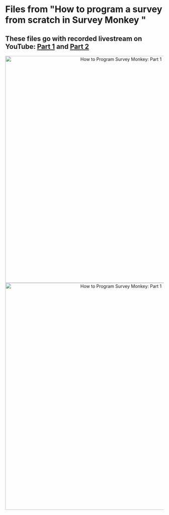 # Files from "How to program a survey from scratch in Survey Monkey "

##  These files go with recorded livestream on YouTube: [Part 1](https://youtu.be/NhKdlEjkZXQ) and [Part 2](https://youtu.be/nJUa18bb3wE) 

<p align="center">
<a href="https://youtu.be/NhKdlEjkZXQ" target="_blank">
  <img width="720"  border="0" align="center"  src="https://dethwench.com/wp-content/uploads/2022/04/How-to-program-online-Survey-Monkey-banner_Part-1.jpg" alt="How to Program Survey Monkey: Part 1">
</a>
<a href="https://youtu.be/nJUa18bb3wE" target="_blank">
  <img width="720"  border="0" align="center"  src="https://dethwench.com/wp-content/uploads/2022/04/How-to-program-online-Survey-Monkey-banner_Part-2.jpg" alt="How to Program Survey Monkey: Part 1">
</a>
  <p align="center">
